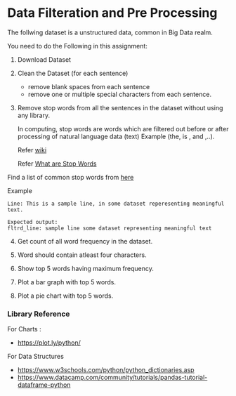 # Data Filteration and Pre Processing

The follwing dataset is a unstructured data, common in Big Data realm.

You need to do the Following in this assignment:

1. Download Dataset
2. Clean the Dataset (for each sentence)
    * remove blank spaces from each sentence
    * remove one or multiple special characters from each sentence.
3. Remove stop words from all the sentences in the dataset without using any library.
   
   In computing, stop words are words which are filtered out before or after processing of natural language data (text) Example (the, is , and ,..). 
   
   Refer [wiki](https://en.wikipedia.org/wiki/Stop_words)

   Refer [What are Stop Words](https://searchmicroservices.techtarget.com/definition/stop-word)

Find a list of common stop words from [here](https://gist.github.com/sebleier/554280#file-nltk-s-list-of-english-stopwords)

Example 

```
Line: This is a sample line, in some dataset reperesenting meaningful text.

Expected output:
fltrd_line: sample line some dataset representing meaningful text
```
4. Get count of all word frequency in the dataset.
    
5. Word should contain atleast four characters.
   
6. Show top 5 words having maximum frequency.
   
7. Plot a bar graph with top 5 words.
   
8. Plot a pie chart with top 5 words.


### Library Reference

For Charts :
-   https://plot.ly/python/

For Data Structures
- https://www.w3schools.com/python/python_dictionaries.asp
- https://www.datacamp.com/community/tutorials/pandas-tutorial-dataframe-python
